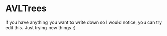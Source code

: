 # AVLTrees
If you have anything you want to write down so I would notice, you can try edit this. 
Just trying new things :)
